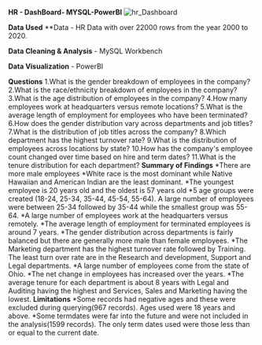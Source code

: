 **HR - DashBoard- MYSQL-PowerBI**
![hr_Dashboard](https://github.com/PLThabangR/HR-Dashboard-MySQL-PowerBI/assets/39111822/0493f07b-d53e-42a9-970d-142c3a460a4b)


**Data Used**
**Data - HR Data with over 22000 rows from the year 2000 to 2020.

**Data Cleaning & Analysis** - MySQL Workbench

**Data Visualization** - PowerBI

**Questions**
1.What is the gender breakdown of employees in the company?
2.What is the race/ethnicity breakdown of employees in the company?
3.What is the age distribution of employees in the company?
4.How many employees work at headquarters versus remote locations?
5.What is the average length of employment for employees who have been terminated?
6.How does the gender distribution vary across departments and job titles?
7.What is the distribution of job titles across the company?
8.Which department has the highest turnover rate?
9.What is the distribution of employees across locations by state?
10.How has the company's employee count changed over time based on hire and term dates?
11.What is the tenure distribution for each department?
**Summary of Findings**
*There are more male employees
*White race is the most dominant while Native Hawaiian and American Indian are the least dominant.
*The youngest employee is 20 years old and the oldest is 57 years old
*5 age groups were created (18-24, 25-34, 35-44, 45-54, 55-64). A large number of employees were between 25-34 followed by 35-44 while the smallest group was 55-64.
*A large number of employees work at the headquarters versus remotely.
*The average length of employment for terminated employees is around 7 years.
*The gender distribution across departments is fairly balanced but there are generally more male than female employees.
*The Marketing department has the highest turnover rate followed by Training. The least turn over rate are in the Research and development, Support and Legal departments.
*A large number of employees come from the state of Ohio.
*The net change in employees has increased over the years.
*The average tenure for each department is about 8 years with Legal and Auditing having the highest and Services, Sales and Marketing having the lowest.
**Limitations**
*Some records had negative ages and these were excluded during querying(967 records). Ages used were 18 years and above.
*Some termdates were far into the future and were not included in the analysis(1599 records). The only term dates used were those less than or equal to the current date.

